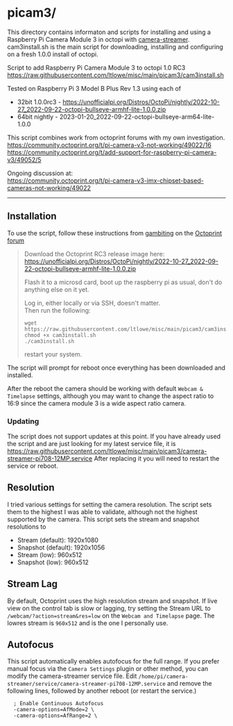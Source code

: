 # picam3/ 

 This directory contains informaton and scripts for installing and using a Raspberry Pi Camera Module 3 in octopi with [camera-streamer](https://github.com/ayufan/camera-streamer).  cam3install.sh is the main script for downloading, installing and configuring on a fresh 1.0.0 install of octopi.
 
 Script to add Raspberry Pi Camera Module 3 to octopi 1.0 RC3<br>
 https://raw.githubusercontent.com/ltlowe/misc/main/picam3/cam3install.sh
 
Tested on Raspberry Pi 3 Model B Plus Rev 1.3 using each of 
 - 32bit 1.0.0rc3 - https://unofficialpi.org/Distros/OctoPi/nightly/2022-10-27_2022-09-22-octopi-bullseye-armhf-lite-1.0.0.zip
 - 64bit nightly  - 2023-01-20_2022-09-22-octopi-bullseye-arm64-lite-1.0.0
 
 This script combines work from octoprint forums with my own investigation.<br>
 https://community.octoprint.org/t/pi-camera-v3-not-working/49022/16<br>
 https://community.octoprint.org/t/add-support-for-raspberry-pi-camera-v3/49052/5

 Ongoing discussion at:<br>
 https://community.octoprint.org/t/pi-camera-v3-imx-chipset-based-cameras-not-working/49022
 
 <hr/>
 
## Installation
 To use the script, follow these instructions from  [gambiting](https://community.octoprint.org/u/gambiting) on the [Octoprint forum](https://community.octoprint.org/t/pi-camera-v3-imx-chipset-based-cameras-not-working/49022/25)
> Download the Octoprint RC3 release image here:<br>
> https://unofficialpi.org/Distros/OctoPi/nightly/2022-10-27_2022-09-22-octopi-bullseye-armhf-lite-1.0.0.zip
>
> Flash it to a microsd card, boot up the raspberry pi as usual, don't do anything else on it yet.
>
> Log in, either locally or via SSH, doesn't matter.<br>
> Then run the following:
>
> ```
> wget https://raw.githubusercontent.com/ltlowe/misc/main/picam3/cam3install.sh
> chmod +x cam3install.sh
> ./cam3install.sh
> ```
> restart your system.

The script will prompt for reboot once everything has been downloaded and installed.

After the reboot the camera should be working with default `Webcam & Timelapse` settings, although you may want to change the aspect ratio to 16:9 since the camera module 3 is a wide aspect ratio camera.

###  Updating
The script does not support updates at this point.  If you have already used the script and are just looking for my latest service file, it is 
https://raw.githubusercontent.com/ltlowe/misc/main/picam3/camera-streamer-pi708-12MP.service
After replacing it you will need to restart the service or reboot.


## Resolution
I tried various settings for setting the camera resolution. The script sets them to the highest I was able to validate, although not the highest supported by the camera. This script sets the stream and snapshot resolutions to
- Stream (default): 1920x1080
- Snapshot (default): 1920x1056
- Stream (low): 960x512
- Snapshot (low): 960x512


## Stream Lag
By default, Octoprint uses the high resolution stream and snapshot.  If live view on the control tab is slow or lagging, try setting the Stream URL to `/webcam/?action=stream&res=low` on the `Webcam and Timelapse` page.  The lowres stream is `960x512` and is the one I personally use.


## Autofocus
This script automatically enables autofocus for the full range.  If you prefer manual focus via the `Camera Settings` plugin or other method, you can modify the camera-streamer service file.
Edit `/home/pi/camera-streamer/service/camera-streamer-pi708-12MP.service` and remove the following lines, followed by another reboot (or restart the service.)
```
  ; Enable Continuous Autofocus
  -camera-options=AfMode=2 \
  -camera-options=AfRange=2 \
```

